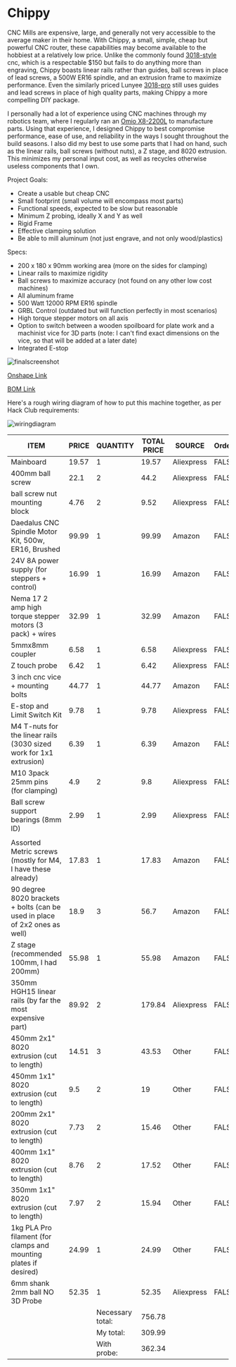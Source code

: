 # Chippy
CNC Mills are expensive, large, and generally not very accessible to the average maker in their home. With Chippy, a small, simple, cheap but powerful CNC router, these capabilities may become available to the hobbiest at a relatively low price. Unlike the commonly found [3018-style](https://a.co/d/4NDyeWJ) cnc, which is a respectable $150 but fails to do anything more than engraving, Chippy boasts linear rails rather than guides, ball screws in place of lead screws, a 500W ER16 spindle, and an extrusion frame to maximize performance. Even the similarly priced Lunyee [3018-pro](https://a.co/d/8d0D7FV) still uses guides and lead screws in place of high quality parts, making Chippy a more compelling DIY package.

I personally had a lot of experience using CNC machines through my robotics team, where I regularly ran an [Omio X8-2200L](https://www.omiocnc.com/products/x8-series/x8-2200l-usb-cnc-desktop-engraver.html) to manufacture parts. Using that experience, I designed Chippy to best compromise performance, ease of use, and reliability in the ways I sought throughout the build seasons. I also did my best to use some parts that I had on hand, such as the linear rails, ball screws (without nuts), a Z stage, and 8020 extrusion. This minimizes my personal input cost, as well as recycles otherwise useless components that I own.

Project Goals:
 - Create a usable but cheap CNC
 - Small footprint (small volume will encompass most parts)
 - Functional speeds, expected to be slow but reasonable
 - Minimum Z probing, ideally X and Y as well
 - Rigid Frame
 - Effective clamping solution
 - Be able to mill aluminum (not just engrave, and not only wood/plastics)

Specs:
- 200 x 180 x 90mm working area (more on the sides for clamping)
- Linear rails to maximize rigidity
- Ball screws to maximize accuracy (not found on any other low cost machines)
- All aluminum frame
- 500 Watt 12000 RPM ER16 spindle
- GRBL Control (outdated but will function perfectly in most scenarios)
- High torque stepper motors on all axis
- Option to switch between a wooden spoilboard for plate work and a machinist vice for 3D parts (note: I can't find exact dimensions on the vice, so that will be added at a later date)
- Integrated E-stop

![finalscreenshot][final]

[final]: Journal-Entries/finalcncwithclamps.png

[Onshape Link](https://cad.onshape.com/documents/fe491084e56455da2d5a649d/w/3d810b1fec2b376e1d8655d1/e/08e152ea0122b69bfa13cece)

[BOM Link](https://docs.google.com/spreadsheets/d/1udPoCN8MQFdChB4r3Y68Km0VLGHvW1hfCCyUqifvbzs/edit?usp=sharing)

Here's a rough wiring diagram of how to put this machine together, as per Hack Club requirements:

![wiringdiagram][wires]

[wires]: Journal-Entries/cncwiringdiagram.png

| ITEM | PRICE | QUANTITY | TOTAL PRICE | SOURCE | Ordered | Owned | LINK |
| --- | --- | --- | --- | --- | --- | --- | --- |
| Mainboard | 19.57 | 1 | 19.57 | Aliexpress | FALSE | FALSE | https://www.aliexpress.us/item/3256805662918330.html |
| 400mm ball screw | 22.1 | 2 | 44.2 | Aliexpress | FALSE | FALSE | https://www.aliexpress.us/item/3256802936754324.html |
| ball screw nut mounting block | 4.76 | 2 | 9.52 | Aliexpress | FALSE | FALSE | https://www.aliexpress.us/item/2255800872193882.html |
| Daedalus CNC Spindle Motor Kit, 500w, ER16, Brushed | 99.99 | 1 | 99.99 | Amazon | FALSE | FALSE | https://a.co/d/ilFF7XH |
| 24V 8A power supply (for steppers + control) | 16.99 | 1 | 16.99 | Amazon | FALSE | FALSE | https://a.co/d/3KXWlDU |
| Nema 17 2 amp high torque stepper motors (3 pack) + wires | 32.99 | 1 | 32.99 | Amazon | FALSE | FALSE | https://a.co/d/6JUlACn |
| 5mmx8mm coupler | 6.58 | 1 | 6.58 | Aliexpress | FALSE | FALSE | https://www.aliexpress.us/item/3256807349420029.html |
| Z touch probe | 6.42 | 1 | 6.42 | Aliexpress | FALSE | FALSE | https://www.aliexpress.us/item/3256808663692081.html |
| 3 inch cnc vice + mounting bolts | 44.77 | 1 | 44.77 | Amazon | FALSE | FALSE | https://a.co/d/5kOnS3H |
| E-stop and Limit Switch Kit | 9.78 | 1 | 9.78 | Aliexpress | FALSE | FALSE | https://www.aliexpress.us/item/3256807406356837.html |
| M4 T-nuts for the linear rails (3030 sized work for 1x1 extrusion) | 6.39 | 1 | 6.39 | Amazon | FALSE | FALSE | https://a.co/d/hFEOWDT |
| M10 3pack 25mm pins (for clamping) | 4.9 | 2 | 9.8 | Aliexpress | FALSE | FALSE | https://www.aliexpress.us/item/3256805291847458.html |
| Ball screw support bearings (8mm ID) | 2.99 | 1 | 2.99 | Aliexpress | FALSE | FALSE | https://www.aliexpress.us/item/3256805324873222.html |
|  |  |  |  |  |  |  |  |
| Assorted Metric screws (mostly for M4, I have these already) | 17.83 | 1 | 17.83 | Amazon | FALSE | TRUE | https://a.co/d/3Fa4UwA |
| 90 degree 8020 brackets + bolts (can be used in place of 2x2 ones as well) | 18.9 | 3 | 56.7 | Amazon | FALSE | TRUE | https://a.co/d/7QSxBpf |
| Z stage (recommended 100mm, I had 200mm) | 55.98 | 1 | 55.98 | Amazon | FALSE | TRUE | https://a.co/d/2d2hLF8 |
| 350mm HGH15 linear rails (by far the most expensive part) | 89.92 | 2 | 179.84 | Aliexpress | FALSE | TRUE | https://www.aliexpress.us/item/3256801410951679.html |
| 450mm 2x1" 8020 extrusion (cut to length) | 14.51 | 3 | 43.53 | Other | FALSE | TRUE | https://8020.net/1020.html |
| 450mm 1x1" 8020 extrusion (cut to length) | 9.5 | 2 | 19 | Other | FALSE | TRUE | https://8020.net/1010.html |
| 200mm 2x1" 8020 extrusion (cut to length) | 7.73 | 2 | 15.46 | Other | FALSE | TRUE | https://8020.net/1020.html |
| 400mm 1x1" 8020 extrusion (cut to length) | 8.76 | 2 | 17.52 | Other | FALSE | TRUE | https://8020.net/1010.html |
| 350mm 1x1" 8020 extrusion (cut to length) | 7.97 | 2 | 15.94 | Other | FALSE | TRUE | https://8020.net/1010.html |
| 1kg PLA Pro filament (for clamps and mounting plates if desired) | 24.99 | 1 | 24.99 | Other | FALSE | TRUE | https://us.polymaker.com/products/polylite-pla-pro?variant=39574346334265 |
| 6mm shank 2mm ball NO 3D Probe | 52.35 | 1 | 52.35 | Aliexpress | FALSE | FALSE | https://www.aliexpress.us/item/3256808425022835.html |
|  |  | Necessary total: | 756.78 |  |  |  |  |
|  |  | My total: | 309.99 |  |  |  |  |
|  |  | With probe: | 362.34 |
